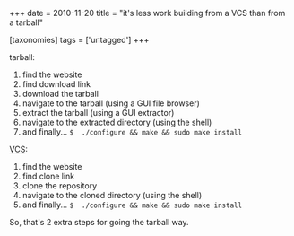 +++
date = 2010-11-20
title = "it's less work building from a VCS than from a tarball"

[taxonomies]
tags = ['untagged']
+++

tarball:

1.  find the website
2.  find download link
3.  download the tarball
4.  navigate to the tarball (using a GUI file browser)
5.  extract the tarball (using a GUI extractor)
6.  navigate to the extracted directory (using the shell)
7.  and finally... `$  ./configure && make && sudo make install`

[VCS][]:

1.  find the website
2.  find clone link
3.  clone the repository
4.  navigate to the cloned directory (using the shell)
5.  and finally... `$  ./configure && make && sudo make install`

So, that's 2 extra steps for going the tarball way.

  [VCS]: http://en.wikipedia.org/wiki/Revision_control
